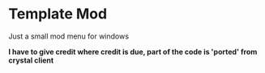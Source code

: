 # Template Mod

Just a small mod menu for windows

**I have to give credit where credit is due, part of the code is 'ported' from crystal client**
